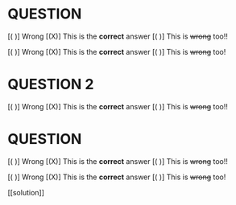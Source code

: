 # QUESTION

[( )] Wrong
[(X)] This is the **correct** answer
[( )] This is ~~wrong~~ too!!

[( )] Wrong
[(X)] This is the **correct** answer
[( )] This is ~~wrong~~ too!


# QUESTION 2

[( )] Wrong
[(X)] This is the **correct** answer
[( )] This is ~~wrong~~ too!!

# QUESTION

[( )] Wrong
[(X)] This is the **correct** answer
[( )] This is ~~wrong~~ too!!

[( )] Wrong
[(X)] This is the **correct** answer
[( )] This is ~~wrong~~ too!


 [[solution]]
